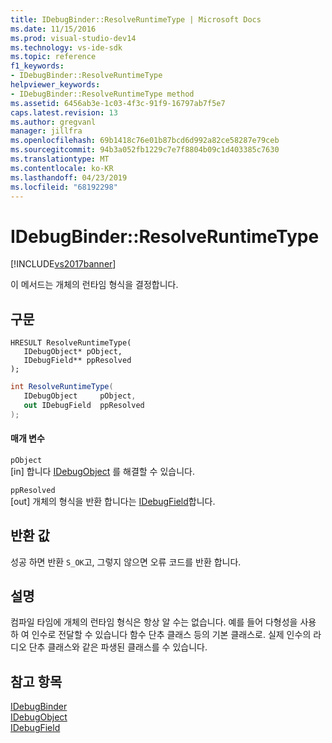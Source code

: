 ```yaml
---
title: IDebugBinder::ResolveRuntimeType | Microsoft Docs
ms.date: 11/15/2016
ms.prod: visual-studio-dev14
ms.technology: vs-ide-sdk
ms.topic: reference
f1_keywords:
- IDebugBinder::ResolveRuntimeType
helpviewer_keywords:
- IDebugBinder::ResolveRuntimeType method
ms.assetid: 6456ab3e-1c03-4f3c-91f9-16797ab7f5e7
caps.latest.revision: 13
ms.author: gregvanl
manager: jillfra
ms.openlocfilehash: 69b1418c76e01b87bcd6d992a82ce58287e79ceb
ms.sourcegitcommit: 94b3a052fb1229c7e7f8804b09c1d403385c7630
ms.translationtype: MT
ms.contentlocale: ko-KR
ms.lasthandoff: 04/23/2019
ms.locfileid: "68192298"
---
```

# <a name="idebugbinderresolveruntimetype"></a>IDebugBinder::ResolveRuntimeType
[!INCLUDE[vs2017banner](../../../includes/vs2017banner.md)]

이 메서드는 개체의 런타임 형식을 결정합니다.  
  
## <a name="syntax"></a>구문  
  
```cpp#  
HRESULT ResolveRuntimeType(   
   IDebugObject* pObject,  
   IDebugField** ppResolved  
);  
```  
  
```csharp  
int ResolveRuntimeType(  
   IDebugObject     pObject,   
   out IDebugField  ppResolved  
);  
```  
  
#### <a name="parameters"></a>매개 변수  
 `pObject`  
 [in] 합니다 [IDebugObject](../../../extensibility/debugger/reference/idebugobject.md) 를 해결할 수 있습니다.  
  
 `ppResolved`  
 [out] 개체의 형식을 반환 합니다는 [IDebugField](../../../extensibility/debugger/reference/idebugfield.md)합니다.  
  
## <a name="return-value"></a>반환 값  
 성공 하면 반환 `S_OK`고, 그렇지 않으면 오류 코드를 반환 합니다.  
  
## <a name="remarks"></a>설명  
 컴파일 타임에 개체의 런타임 형식은 항상 알 수는 없습니다. 예를 들어 다형성을 사용 하 여 인수로 전달할 수 있습니다 함수 단추 클래스 등의 기본 클래스로. 실제 인수의 라디오 단추 클래스와 같은 파생된 클래스를 수 있습니다.  
  
## <a name="see-also"></a>참고 항목  
 [IDebugBinder](../../../extensibility/debugger/reference/idebugbinder.md)   
 [IDebugObject](../../../extensibility/debugger/reference/idebugobject.md)   
 [IDebugField](../../../extensibility/debugger/reference/idebugfield.md)
